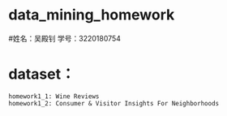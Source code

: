 # data_mining_homework
#姓名：吴殿钊 学号：3220180754
# dataset：
    homework1_1: Wine Reviews   
    homework1_2: Consumer & Visitor Insights For Neighborhoods
